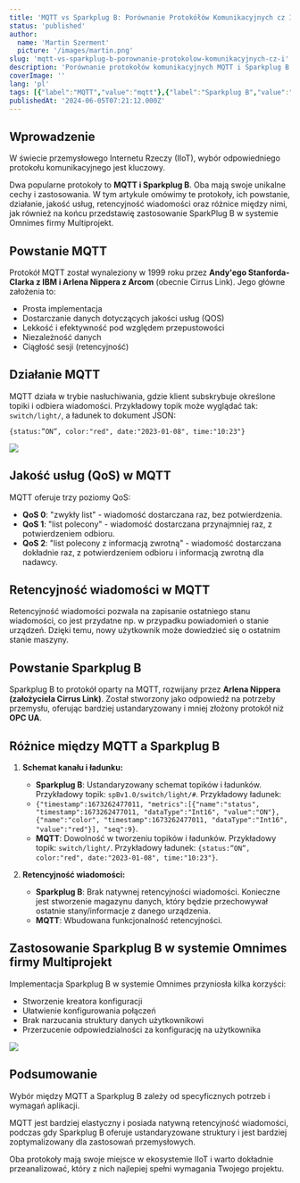 ```yaml
---
title: 'MQTT vs Sparkplug B: Porównanie Protokółów Komunikacyjnych cz I'
status: 'published'
author:
  name: 'Martin Szerment'
  picture: '/images/martin.png'
slug: 'mqtt-vs-sparkplug-b-porownanie-protokolow-komunikacyjnych-cz-i'
description: 'Porównanie protokołów komunikacyjnych MQTT i Sparkplug B w kontekście przemysłowego Internetu Rzeczy (IIoT). Dowiedz się o ich zaletach, różnicach, jakości usług (QoS) oraz retencyjności wiadomości. Odkryj, który protokół lepiej spełnia wymagania Twojego projektu IoT.'
coverImage: ''
lang: 'pl'
tags: [{"label":"MQTT","value":"mqtt"},{"label":"Sparkplug B","value":"sparkplugB"},{"label":"Protokół komunikacyjny","value":"protokółKomunikacyjny"},{"label":"QoS","value":"qoS"},{"label":"IIoT","value":"iIoT"},{"label":"Komunikacja IoT","value":"komunikacjaIoT"},{"label":"Omnimes","value":"omnimes"},{"label":"Przemysł 4.0","value":"przemysł40"},{"label":"Standardy komunikacyjne","value":"standardyKomunikacyjne"}]
publishedAt: '2024-06-05T07:21:12.000Z'
---
```


## **Wprowadzenie**

W świecie przemysłowego Internetu Rzeczy (IIoT), wybór odpowiedniego protokołu komunikacyjnego jest kluczowy.

Dwa popularne protokoły to **MQTT i Sparkplug B**. Oba mają swoje unikalne cechy i zastosowania. W tym artykule omówimy te protokoły, ich powstanie, działanie, jakość usług, retencyjność wiadomości oraz różnice między nimi, jak również na końcu przedstawię zastosowanie SparkPlug B w systemie Omnimes firmy Multiprojekt.

## **Powstanie MQTT**

Protokół MQTT został wynaleziony w 1999 roku przez **Andy'ego Stanforda-Clarka z IBM i Arlena Nippera z Arcom** (obecnie Cirrus Link). Jego główne założenia to:

- Prosta implementacja
- Dostarczanie danych dotyczących jakości usług (QOS)
- Lekkość i efektywność pod względem przepustowości
- Niezależność danych
- Ciągłość sesji (retencyjność)

## **Działanie MQTT**

MQTT działa w trybie nasłuchiwania, gdzie klient subskrybuje określone topiki i odbiera wiadomości. Przykładowy topik może wyglądać tak: `switch/light/`, a ładunek to dokument JSON:

`{status:”ON”, color:"red", date:"2023-01-08", time:"10:23"}`

[![](/images/image-y0nj-QyMD.png)](https://github.com/Omnimes/omnimes-website/blob/5694d60b486ceb045eb3fe6c290eaf0e65c7f0bd/images/image-Y0Nj.png)

## **Jakość usług (QoS) w MQTT**

MQTT oferuje trzy poziomy QoS:

- **QoS 0**: "zwykły list" - wiadomość dostarczana raz, bez potwierdzenia.
- **QoS 1**: "list polecony" - wiadomość dostarczana przynajmniej raz, z potwierdzeniem odbioru.
- **QoS 2**: "list polecony z informacją zwrotną" - wiadomość dostarczana dokładnie raz, z potwierdzeniem odbioru i informacją zwrotną dla nadawcy.

## **Retencyjność wiadomości w MQTT**

Retencyjność wiadomości pozwala na zapisanie ostatniego stanu wiadomości, co jest przydatne np. w przypadku powiadomień o stanie urządzeń. Dzięki temu, nowy użytkownik może dowiedzieć się o ostatnim stanie maszyny.

## **Powstanie Sparkplug B**

Sparkplug B to protokół oparty na MQTT, rozwijany przez **Arlena Nippera (założyciela Cirrus Link)**. Został stworzony jako odpowiedź na potrzeby przemysłu, oferując bardziej ustandaryzowany i mniej złożony protokół niż **OPC UA**.

## **Różnice między MQTT a Sparkplug B**

1. **Schemat kanału i ładunku:**

   - **Sparkplug B**: Ustandaryzowany schemat topików i ładunków. Przykładowy topik: `spBv1.0/switch/light/#`. Przykładowy ładunek:
   - `{"timestamp":1673262477011, "metrics":[{"name":"status", "timestamp":1673262477011, "dataType":"Int16", "value":"ON"}, {"name":"color", "timestamp":1673262477011, "dataType":"Int16", "value":"red"}], "seq":9}`.
   - **MQTT**: Dowolność w tworzeniu topików i ładunków. Przykładowy topik: `switch/light/`. Przykładowy ładunek: `{status:”ON”, color:"red", date:"2023-01-08", time:"10:23"}`.

2. **Retencyjność wiadomości:**

   - **Sparkplug B**: Brak natywnej retencyjności wiadomości. Konieczne jest stworzenie magazynu danych, który będzie przechowywał ostatnie stany/informacje z danego urządzenia.
   - **MQTT**: Wbudowana funkcjonalność retencyjności.

## **Zastosowanie Sparkplug B w systemie Omnimes firmy Multiprojekt**

Implementacja Sparkplug B w systemie Omnimes przyniosła kilka korzyści:

- Stworzenie kreatora konfiguracji
- Ułatwienie konfigurowania połączeń
- Brak narzucania struktury danych użytkownikowi
- Przerzucenie odpowiedzialności za konfigurację na użytkownika

[![](/images/image-uyot-YwNT.png)](https://github.com/Omnimes/omnimes-website/blob/5694d60b486ceb045eb3fe6c290eaf0e65c7f0bd/images/image-UyOT.png)

## **Podsumowanie**

Wybór między MQTT a Sparkplug B zależy od specyficznych potrzeb i wymagań aplikacji.

MQTT jest bardziej elastyczny i posiada natywną retencyjność wiadomości, podczas gdy Sparkplug B oferuje ustandaryzowane struktury i jest bardziej zoptymalizowany dla zastosowań przemysłowych.

Oba protokoły mają swoje miejsce w ekosystemie IIoT i warto dokładnie przeanalizować, który z nich najlepiej spełni wymagania Twojego projektu.